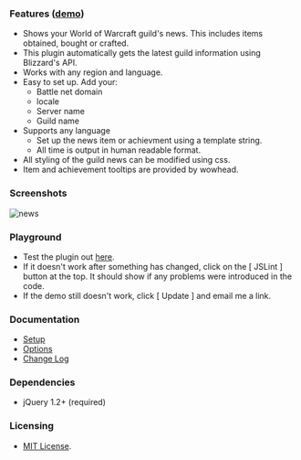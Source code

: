 ### **Features** ([demo](http://mottie.github.com/wowGuildNews/index.html))

* Shows your World of Warcraft guild's news. This includes items obtained, bought or crafted.
* This plugin automatically gets the latest guild information using Blizzard's API.
* Works with any region and language.
* Easy to set up. Add your:
  * Battle net domain
  * locale
  * Server name
  * Guild name
* Supports any language
  * Set up the news item or achievment using a template string.
  * All time is output in human readable format.
* All styling of the guild news can be modified using css.
* Item and achievement tooltips are provided by wowhead.

### **Screenshots**

![news](http://mottie.github.com/wowGuildNews/demo/screen1.jpg)

### Playground

* Test the plugin out [here](http://jsfiddle.net/Mottie/nvgXp/4/).
* If it doesn't work after something has changed, click on the [ JSLint ] button at the top. It should show if any problems were introduced in the code.
* If the demo still doesn't work, click [ Update ] and email me a link.

### **Documentation**

* [Setup](https://github.com/Mottie/wowGuildNews/wiki/Setup)
* [Options](https://github.com/Mottie/wowGuildNews/wiki/Options)
* [Change Log](https://github.com/Mottie/wowGuildNews/wiki/Change)

### **Dependencies**

* jQuery 1.2+ (required)

### **Licensing**

* [MIT License](http://www.opensource.org/licenses/mit-license.php).
